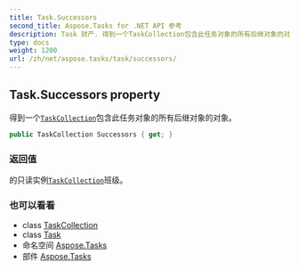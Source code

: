```yaml
---
title: Task.Successors
second_title: Aspose.Tasks for .NET API 参考
description: Task 财产. 得到一个TaskCollection包含此任务对象的所有后继对象的对象
type: docs
weight: 1200
url: /zh/net/aspose.tasks/task/successors/
---
```

## Task.Successors property

得到一个[`TaskCollection`](../../taskcollection/)包含此任务对象的所有后继对象的对象。

```csharp
public TaskCollection Successors { get; }
```

### 返回值

的只读实例[`TaskCollection`](../../taskcollection/)班级。

### 也可以看看

* class [TaskCollection](../../taskcollection/)
* class [Task](../)
* 命名空间 [Aspose.Tasks](../../task/)
* 部件 [Aspose.Tasks](../../../)


